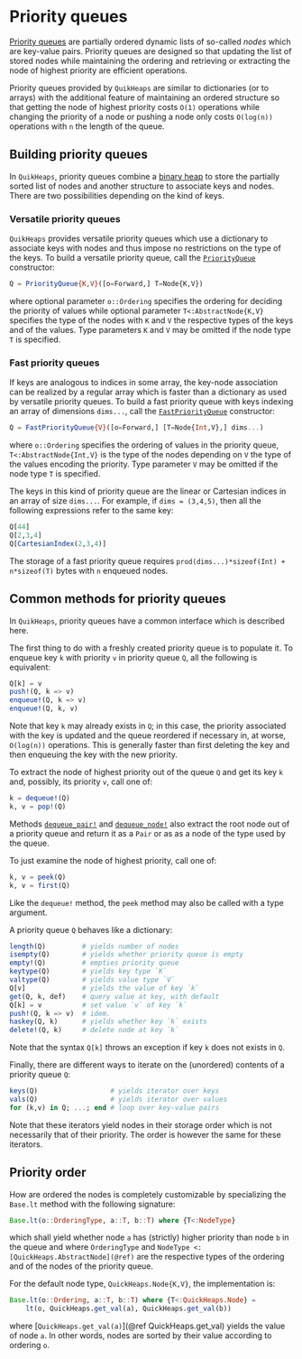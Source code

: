 # Priority queues

[Priority queues](https://en.wikipedia.org/wiki/Priority_queue) are partially ordered
dynamic lists of so-called *nodes* which are key-value pairs. Priority queues are designed
so that updating the list of stored nodes while maintaining the ordering and retrieving or
extracting the node of highest priority are efficient operations.

Priority queues provided by `QuikHeaps` are similar to dictionaries (or to arrays) with the
additional feature of maintaining an ordered structure so that getting the node of highest
priority costs `O(1)` operations while changing the priority of a node or pushing a node
only costs `O(log(n))` operations with `n` the length of the queue.


## Building priority queues

In `QuikHeaps`, priority queues combine a [binary heap](#Binary-heaps) to store the
partially sorted list of nodes and another structure to associate keys and nodes. There are
two possibilities depending on the kind of keys.

### Versatile priority queues

`QuikHeaps` provides versatile priority queues which use a dictionary to associate keys with
nodes and thus impose no restrictions on the type of the keys. To build a versatile priority
queue, call the [`PriorityQueue`](@ref) constructor:

```julia
Q = PriorityQueue{K,V}([o=Forward,] T=Node{K,V})
```

where optional parameter `o::Ordering` specifies the ordering for deciding the priority of
values while optional parameter `T<:AbstractNode{K,V}` specifies the type of the nodes with
`K` and `V` the respective types of the keys and of the values. Type parameters `K` and `V`
may be omitted if the node type `T` is specified.


### Fast priority queues

If keys are analogous to indices in some array, the key-node association can be realized by
a regular array which is faster than a dictionary as used by versatile priority queues. To
build a fast priority queue with keys indexing an array of dimensions `dims...`, call the
[`FastPriorityQueue`](@ref) constructor:

```julia
Q = FastPriorityQueue{V}([o=Forward,] [T=Node{Int,V},] dims...)
```

where `o::Ordering` specifies the ordering of values in the priority queue,
`T<:AbstractNode{Int,V}` is the type of the nodes depending on `V` the type of the values
encoding the priority. Type parameter `V` may be omitted if the node type `T` is specified.

The keys in this kind of priority queue are the linear or Cartesian indices in an array of
size `dims...`. For example, if `dims = (3,4,5)`, then all the following expressions refer
to the same key:

```julia
Q[44]
Q[2,3,4]
Q[CartesianIndex(2,3,4)]
```

The storage of a fast priority queue requires `prod(dims...)*sizeof(Int) + n*sizeof(T)`
bytes with `n` enqueued nodes.


## Common methods for priority queues

In `QuikHeaps`, priority queues have a common interface which is described here.

The first thing to do with a freshly created priority queue is to populate it. To enqueue
key `k` with priority `v` in priority queue `Q`, all the following is equivalent:

```julia
Q[k] = v
push!(Q, k => v)
enqueue!(Q, k => v)
enqueue!(Q, k, v)
```

Note that key `k` may already exists in `Q`; in this case, the priority associated with the
key is updated and the queue reordered if necessary in, at worse, `O(log(n))` operations.
This is generally faster than first deleting the key and then enqueuing the key with the new
priority.

To extract the node of highest priority out of the queue `Q` and get its key `k` and,
possibly, its priority `v`, call one of:

```julia
k = dequeue!(Q)
k, v = pop!(Q)
```

Methods [`dequeue_pair!`](@ref) and [`dequeue_node!`](@ref) also extract the root node out
of a priority queue and return it as a `Pair` or as as a node of the type used by the queue.

To just examine the node of highest priority, call one of:

```julia
k, v = peek(Q)
k, v = first(Q)
```

Like the `dequeue!` method, the `peek` method may also be called with a type argument.

A priority queue `Q` behaves like a dictionary:

```julia
length(Q)         # yields number of nodes
isempty(Q)        # yields whether priority queue is empty
empty!(Q)         # empties priority queue
keytype(Q)        # yields key type `K`
valtype(Q)        # yields value type `V`
Q[v]              # yields the value of key `k`
get(Q, k, def)    # query value at key, with default
Q[k] = v          # set value `v` of key `k`
push!(Q, k => v)  # idem.
haskey(Q, k)      # yields whether key `k` exists
delete!(Q, k)     # delete node at key `k`
```

Note that the syntax `Q[k]` throws an exception if key `k` does not exists in `Q`.

Finally, there are different ways to iterate on the (unordered) contents of a priority queue
`Q`:

```julia
keys(Q)                  # yields iterator over keys
vals(Q)                  # yields iterator over values
for (k,v) in Q; ...; end # loop over key-value pairs
```

Note that these iterators yield nodes in their storage order which is not necessarily that
of their priority. The order is however the same for these iterators.


## Priority order

How are ordered the nodes is completely customizable by specializing the `Base.lt` method
with the following signature:

```julia
Base.lt(o::OrderingType, a::T, b::T) where {T<:NodeType}
```

which shall yield whether node `a` has (strictly) higher priority than node `b` in the queue
and where `OrderingType` and `NodeType <: [QuickHeaps.AbstractNode](@ref)` are the
respective types of the ordering and of the nodes of the priority queue.

For the default node type, `QuickHeaps.Node{K,V}`, the implementation is:

```julia
Base.lt(o::Ordering, a::T, b::T) where {T<:QuickHeaps.Node} =
    lt(o, QuickHeaps.get_val(a), QuickHeaps.get_val(b))
```

where [`QuickHeaps.get_val(a)`](@ref QuickHeaps.get_val) yields the value of node `a`. In
other words, nodes are sorted by their value according to ordering `o`.

